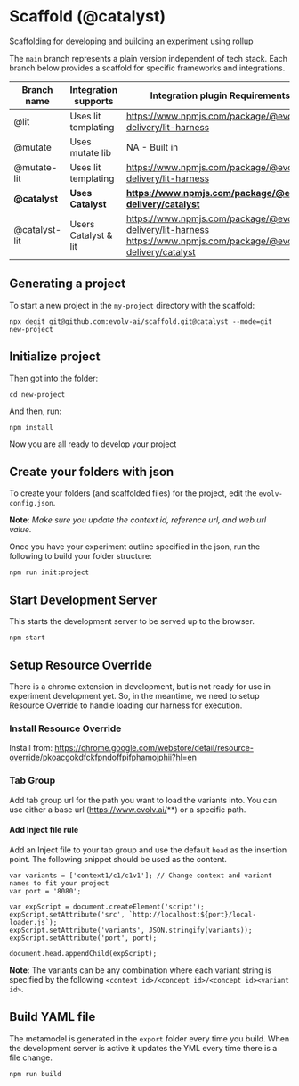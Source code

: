 # Scaffold (@catalyst)

Scaffolding for developing and building an experiment using rollup

The `main` branch represents a plain version independent of tech stack. Each branch below provides a scaffold for specific frameworks and integrations.

| Branch name   | Integration supports | Integration plugin Requirements                                                                                     |
| ------------- | -------------------- | ------------------------------------------------------------------------------------------------------------------- |
| @lit          | Uses lit templating  | https://www.npmjs.com/package/@evolv-delivery/lit-harness                                                           |
| @mutate       | Uses mutate lib      | NA - Built in                                                                                                       |
| @mutate-lit   | Uses lit templating  | https://www.npmjs.com/package/@evolv-delivery/lit-harness                                                           |
| **@catalyst** | **Uses Catalyst**   | **https://www.npmjs.com/package/@evolv-delivery/catalyst**                                                          |
| @catalyst-lit | Users Catalyst & lit | https://www.npmjs.com/package/@evolv-delivery/lit-harness<br>https://www.npmjs.com/package/@evolv-delivery/catalyst |

## Generating a project

To start a new project in the `my-project` directory with the scaffold:

`npx degit git@github.com:evolv-ai/scaffold.git@catalyst --mode=git new-project`

## Initialize project

Then got into the folder:

`cd new-project`

And then, run:

`npm install`

Now you are all ready to develop your project

## Create your folders with json

To create your folders (and scaffolded files) for the project, edit the `evolv-config.json`.

**Note**: _Make sure you update the context id, reference url, and web.url value._

Once you have your experiment outline specified in the json, run the following to build your folder structure:

`npm run init:project`

## Start Development Server

This starts the development server to be served up to the browser.

```
npm start
```

## Setup Resource Override

There is a chrome extension in development, but is not ready for use in experiment development yet. So, in the meantime, we need to setup Resource Override to handle loading our harness for execution.

### Install Resource Override

Install from: https://chrome.google.com/webstore/detail/resource-override/pkoacgokdfckfpndoffpifphamojphii?hl=en

### Tab Group

Add tab group url for the path you want to load the variants into. You can use either a base url (https://www.evolv.ai/**) or a specific path.

#### Add Inject file rule

Add an Inject file to your tab group and use the default `head` as the insertion point.
The following snippet should be used as the content.

```
var variants = ['context1/c1/c1v1']; // Change context and variant names to fit your project
var port = '8080';

var expScript = document.createElement('script');
expScript.setAttribute('src', `http://localhost:${port}/local-loader.js`);
expScript.setAttribute('variants', JSON.stringify(variants));
expScript.setAttribute('port', port);

document.head.appendChild(expScript);
```

**Note**: The variants can be any combination where each variant string is specified by the following `<context id>/<concept id>/<concept id><variant id>`.

## Build YAML file

The metamodel is generated in the `export` folder every time you build. When the development server is active it updates the YML every time there is a file change.

```zsh
npm run build
```
